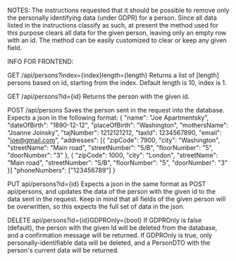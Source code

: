 NOTES:
The instructions requested that it should be possible to remove only the personally identifying data (under GDPR) for a person. Since all data listed in the instructions classify as such, at present the method used for this purpose clears all data for the given person, leaving only an empty row with an id. The method can be easily customized to clear or keep any given field.

INFO FOR FRONTEND:

GET /api/persons?index={index}length={length}
    Returns a list of [length] persons based on id, starting from the index.
    Default length is 10, index is 1.

GET /api/persons?id={id}
    Returns the person with the given id.

POST /api/persons
    Saves the person sent in the request into the database. Expects a json in the following format:
        {
            "name": "Joe Apartmentsky",
            "dateOfBirth": "1890-12-12",
            "placeOfBirth": "Washington",
            "mothersName": "Joanne Joinsky",
            "tajNumber": 1212121212,
            "taxId": 1234567890,
            "email": "joe@gmail.com",
            "addresses": [{
                "zipCode": 7900,
                "city": "Washington",
                "streetName": "Main road",
                "streetNumber": "5/B",
                "floorNumber": "5",
                "doorNumber": "3"
                },
                {
                "zipCode": 1000,
                "city": "London",
                "streetName": "Main road",
                "streetNumber": "5/B",
                "floorNumber": "5",
                "doorNumber": "3"
            }]
            "phoneNumbers": ["123456789"]
        }

PUT api/persons?id={id}
    Expects a json in the same format as POST api/persons, and updates the data of the person with the given id to the data sent in the request. Keep in mind that all fields of the given person will be overwritten, so this expects the full set of data in the json.

DELETE api/persons?id={id}GDPROnly={bool}
    If GDPROnly is false (default), the person with the given Id will be deleted from the database, and a confirmation message will be returned.
    If GDPROnly is true, only personally-identifiable data will be deleted, and a PersonDTO with the person's current data will be returned.